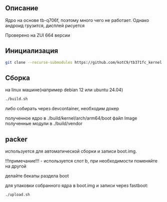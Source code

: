 ## Описание

Ядро на основе tb-q706f, поэтому много чего не работает. Однако андроид грузится, дисплей рисуется

Проверено на ZUI 664 версии

## Инициализация

```bash
git clone --recurse-submodules https://github.com/kotC9/tb371fc_kernel.git
```

## Сборка

на linux машине(например debian 12 или ubuntu 24.04)

```bash
./build.sh
```

либо собирать через devcontainer, необходим докер

полученное ядро в ./build/kernel/arch/arm64/boot файл Image
полученные модули в ./build/vendor

## packer

используется для автоматической сборки и записи boot.img.

!!!примечание!!! - используется слот b, при необходимости поменяйте на другой

делайте бекапы раздела boot

для упаковки собранного ядра в boot.img и записи через fastboot:

```bash
./upload.sh
```